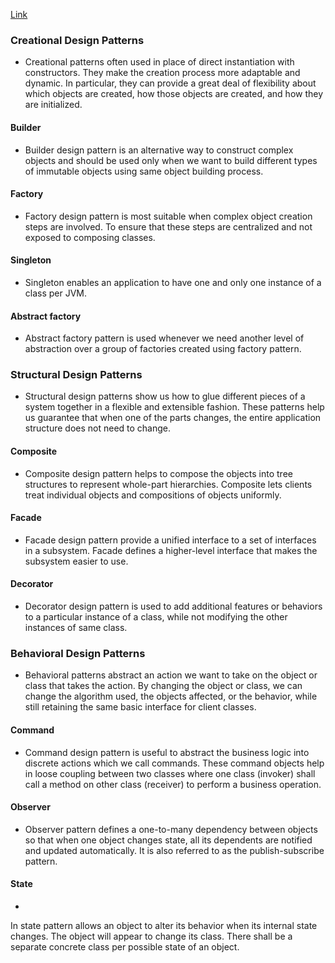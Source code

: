 [Link](https://howtodoinjava.com/gang-of-four-java-design-patterns/)
### Creational Design Patterns
- Creational patterns often used in place of direct instantiation with constructors. They make the creation process more adaptable and dynamic. In particular, they can provide a great deal of flexibility about which objects are created, how those objects are created, and how they are initialized.
#### Builder
- Builder design pattern is an alternative way to construct complex objects and should be used only when we want to build different types of immutable objects using same object building process.
#### Factory
- Factory design pattern is most suitable when complex object creation steps are involved. To ensure that these steps are centralized and not exposed to composing classes.
#### Singleton
- Singleton enables an application to have one and only one instance of a class per JVM.
#### Abstract factory
- Abstract factory pattern is used whenever we need another level of abstraction over a group of factories created using factory pattern.
### Structural Design Patterns
- Structural design patterns show us how to glue different pieces of a system together in a flexible and extensible fashion. These patterns help us guarantee that when one of the parts changes, the entire application structure does not need to change.
#### Composite
- Composite design pattern helps to compose the objects into tree structures to represent whole-part hierarchies. Composite lets clients treat individual objects and compositions of objects uniformly.
#### Facade
- Facade design pattern provide a unified interface to a set of interfaces in a subsystem. Facade defines a higher-level interface that makes the subsystem easier to use.
#### Decorator
- Decorator design pattern is used to add additional features or behaviors to a particular instance of a class, while not modifying the other instances of same class.
### Behavioral Design Patterns
- Behavioral patterns abstract an action we want to take on the object or class that takes the action. By changing the object or class, we can change the algorithm used, the objects affected, or the behavior, while still retaining the same basic interface for client classes.
#### Command
- Command design pattern is useful to abstract the business logic into discrete actions which we call commands. These command objects help in loose coupling between two classes where one class (invoker) shall call a method on other class (receiver) to perform a business operation.
#### Observer
- Observer pattern defines a one-to-many dependency between objects so that when one object changes state, all its dependents are notified and updated automatically. It is also referred to as the publish-subscribe pattern.
#### State
-   
In state pattern allows an object to alter its behavior when its internal state changes. The object will appear to change its class. There shall be a separate concrete class per possible state of an object.
<!--stackedit_data:
eyJoaXN0b3J5IjpbLTE1Nzc2NDgxMjldfQ==
-->
